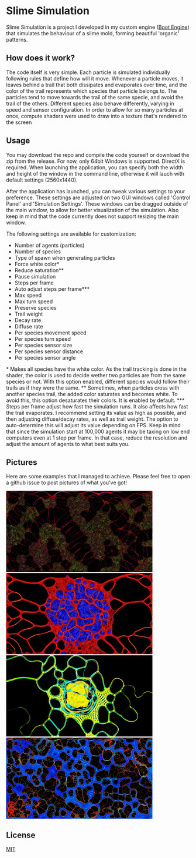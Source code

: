 ﻿# Slime Simulation

Slime Simulation is a project I developed in my custom engine ([Boot Engine](https://github.com/bootzin/BootEngine)) that simulates the behaviour of a slime mold, forming beautiful 'organic' patterns.

## How does it work?

The code itself is very simple. Each particle is simulated individually following rules that define how will it move. Whenever a particle moves, it leaves behind a trail that both dissipates and evaporates over time, and the color of the trail represents which species that particle belongs to. 
The particles tend to move towards the trail of the same specie, and avoid the trail of the others. Different species also behave differently, varying in speed and sensor configuration.
In order to allow for so many particles at once, compute shaders were used to draw into a texture that's rendered to the screen

## Usage

You may download the repo and compile the code yourself or download the zip from the release. For now, only 64bit Windows is supported. DirectX is required.
When launching the application, you can specify both the width and height of the window in the command line, otherwise it will lauch with default settings (2560x1440).

After the application has launched, you can tweak various settings to your preference. These settings are adjusted on two GUI windows called 'Control Panel' and 'Simulation Settings'. These windows can be dragged outside of the main window, to allow for better visualization of the simulation. Also keep in mind that the code currently does not support resizing the main window.

The following settings are available for customization:

- Number of agents (particles)
- Number of species
- Type of spawn when generating particles
- Force white color*
- Reduce saturation**
- Pause simulation
- Steps per frame
- Auto adjust steps per frame***
- Max speed
- Max turn speed
- Preserve species
- Trail weight
- Decay rate
- Diffuse rate
- Per species movement speed
- Per species turn speed
- Per species sensor size
- Per species sensor distance
- Per species sensor angle

 \* Makes all species have the white color. As the trail tracking is done in the shader, the color is used to decide wether two particles are from the same species or not. With this option enabled, different species would follow their trails as if they were the same.
** Sometimes, when particles cross with another species trail, the added color saturates and becomes white. To avoid this, this option desaturates their colors. It is enabled by default.
**\* Steps per frame adjust how fast the simulation runs. It also affects how fast the trail evaporates. I recommend setting its value as high as possible, and then adjusting diffuse/decay rates, as well as trail weight. The option to auto-determine this will adjust its value depending on FPS. Keep in mind that since the simulation start at 100,000 agents it may be taxing on low end computers even at 1 step per frame. In that case, reduce the resolution and adjust the amount of agents to what best suits you.

## Pictures

Here are some examples that I managed to achieve. Please feel free to open a github issue to post pictures of what you've got!

<p float="left">
  <img src="SlimeSimulation/images/Screenshot_5.jpg" width="400" />
  <img src="SlimeSimulation/images/Screenshot_11.jpg" width="400" /> 
  <img src="SlimeSimulation/images/Screenshot_9.jpg" width="400" />
  <img src="SlimeSimulation/images/Screenshot_6.jpg" width="400" />
</p>

## License
[MIT](https://choosealicense.com/licenses/mit/)

